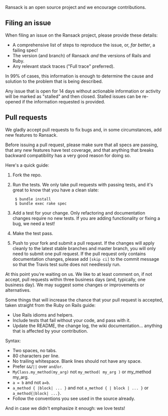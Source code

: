 Ransack is an open source project and we encourage contributions.

## Filing an issue

When filing an issue on the Ransack project, please provide these details:

* A comprehensive list of steps to reproduce the issue, or, _far better_, a failing spec!
* The version (and branch) of Ransack *and* the versions of Rails and Ruby.
* Any relevant stack traces ("Full trace" preferred).

In 99% of cases, this information is enough to determine the cause and
solution to the problem that is being described.

Any issue that is open for 14 days without actionable information or activity
will be marked as "stalled" and then closed. Stalled issues can be re-opened
if the information requested is provided.

## Pull requests

We gladly accept pull requests to fix bugs and, in some circumstances, add new
features to Ransack.

Before issuing a pull request, please make sure that all specs are passing,
that any new features have test coverage, and that anything that breaks
backward compatibility has a very good reason for doing so.

Here's a quick guide:

1. Fork the repo.

2. Run the tests. We only take pull requests with passing tests, and it's great
to know that you have a clean slate:

        $ bundle install
        $ bundle exec rake spec

3. Add a test for your change. Only refactoring and documentation changes
require no new tests. If you are adding functionality or fixing a bug, we need
a test!

4. Make the test pass.

5. Push to your fork and submit a pull request. If the changes will apply
cleanly to the latest stable branches and master branch, you will only need
to submit one pull request. If the pull request only contains documentation
changes, please add `[skip ci]` to the commit message so that the Travis test
suite does not needlessly run.

At this point you're waiting on us. We like to at least comment on, if not
accept, pull requests within three business days (and, typically, one business
day). We may suggest some changes or improvements or alternatives.

Some things that will increase the chance that your pull request is accepted,
taken straight from the Ruby on Rails guide:

* Use Rails idioms and helpers.
* Include tests that fail without your code, and pass with it.
* Update the README, the change log, the wiki documentation... anything that is
  affected by your contribution.

Syntax:

* Two spaces, no tabs.
* 80 characters per line.
* No trailing whitespace. Blank lines should not have any space.
* Prefer `&&`/`||` over `and`/`or`.
* `MyClass.my_method(my_arg)` not `my_method( my_arg )` or my_method my_arg.
* `a = b` and not `a=b`.
* `a_method { |block| ... }` and not `a_method { | block | ... }` or
`a_method{|block| ...}`.
* Follow the conventions you see used in the source already.

And in case we didn't emphasize it enough: we love tests!
